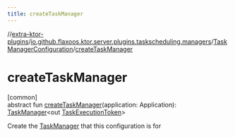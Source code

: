 ```yaml
---
title: createTaskManager
---
```

//[extra-ktor-plugins](../../../index.md)/[io.github.flaxoos.ktor.server.plugins.taskscheduling.managers](../index.md)/[TaskManagerConfiguration](index.md)/[createTaskManager](create-task-manager.md)



# createTaskManager



[common]\
abstract fun [createTaskManager](create-task-manager.md)(application: Application): [TaskManager](../-task-manager/index.md)&lt;out [TaskExecutionToken](../-task-execution-token/index.md)&gt;



Create the [TaskManager](../-task-manager/index.md) that this configuration is for




